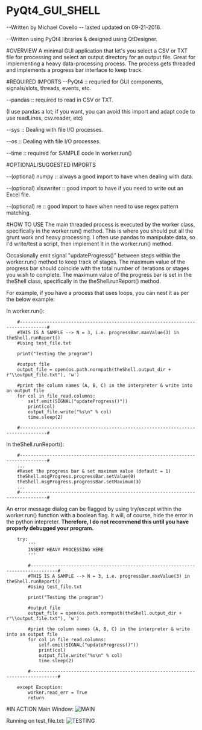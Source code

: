 # PyQt4_GUI_SHELL
--Written by Michael Covello -- lasted updated on 09-21-2016.

--Written using PyQt4 libraries & designed using QtDesigner.

#OVERVIEW
A minimal GUI application that let's you select a CSV or TXT file for processing and select an output directory for an output file.
Great for implementing a heavy data-processing process. 
The process gets threaded and implements a progress bar interface to keep track.

#REQUIRED IMPORTS
--PyQt4 :: requried for GUI components, signals/slots, threads, events, etc.

--pandas :: required to read in CSV or TXT.

(I use pandas a lot; if you want, you can avoid this import and adapt code to use readLines, csv.reader, etc)

--sys :: Dealing with file I/O processes.

--os :: Dealing with file I/O processes.

--time :: required for SAMPLE code in worker.run()

#OPTIONAL/SUGGESTED IMPORTS

--(optional) numpy :: always a good import to have when dealing with data.

--(optional) xlsxwriter	:: good import to have if you need to write out an Excel file.



--(optional) re :: good import to have when need to use regex pattern matching.

#HOW TO USE
The main threaded process is executed by the worker class, specifically in the worker.run() method.
This is where you should put all the grunt work and heavy processing.
I often use pandas to manipulate data, so I'd write/test a script, then implement it in the worker.run() method.

Occasionally emit signal "updateProgress()" between steps within the worker.run() method to keep track of stages.
The maximum value of the progress bar should coincide with the total number of iterations or stages you wish to complete.
The maximum value of the progress bar is set in the theShell class, specifically in the theShell.runReport() method.

For example, if you have a process that uses loops, you can nest it as per the below example:

In worker.run():

		#--------------------------------------------------------------------------------#
		#THIS IS A SAMPLE --> N = 3, i.e. progressBar.maxValue(3) in theShell.runReport()
		#Using test_file.txt
		
		print("Testing the program")
		
		#output file
		output_file = open(os.path.normpath(theShell.output_dir + r"\\output_file.txt"), 'w')
		
		#print the column names (A, B, C) in the interpreter & write into an output file
		for col in file_read.columns:
			self.emit(SIGNAL("updateProgress()"))
			print(col)
			output_file.write("%s\n" % col)
			time.sleep(2)
		
		#--------------------------------------------------------------------------------#
		
	
In theShell.runReport():

		#--------------------------------------------------------------------------------#
		...
		#Reset the progress bar & set maximum value (default = 1)
		theShell.msgProgress.progressBar.setValue(0)
		theShell.msgProgress.progressBar.setMaximum(3)
		...
		#--------------------------------------------------------------------------------#
		
An error message dialog can be flagged by using try/except within the worker.run() function with a boolean flag. It will, of course, hide the error in the python intepreter.
**Therefore, I do not recommend this until you have properly debugged your program.**

		try:
			'''
			INSERT HEAVY PROCESSING HERE
			'''
			
			#--------------------------------------------------------------------------------#
			#THIS IS A SAMPLE --> N = 3, i.e. progressBar.maxValue(3) in theShell.runReport()
			#Using test_file.txt
			
			print("Testing the program")
			
			#output file
			output_file = open(os.path.normpath(theShell.output_dir + r"\\output_file.txt"), 'w')
			
			#print the column names (A, B, C) in the interpreter & write into an output file
			for col in file_read.columns:
				self.emit(SIGNAL("updateProgress()"))
				print(col)
				output_file.write("%s\n" % col)
				time.sleep(2)
			
			#--------------------------------------------------------------------------------#
			
		except Exception:
			worker.read_err = True
			return


#IN ACTION
Main Window:
![MAIN](https://cloud.githubusercontent.com/assets/20232054/18531048/ea3cb1f8-7a99-11e6-98ec-fd1f631c0e6d.png)

Running on test_file.txt:
![TESTING](https://cloud.githubusercontent.com/assets/20232054/18531050/ed7959ca-7a99-11e6-8545-0e113eeeece6.png)

